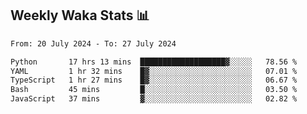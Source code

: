 ## Weekly Waka Stats 📊
<!--START_SECTION:waka-->

```txt
From: 20 July 2024 - To: 27 July 2024

Python       17 hrs 13 mins  ███████████████████▓░░░░░   78.56 %
YAML         1 hr 32 mins    █▓░░░░░░░░░░░░░░░░░░░░░░░   07.01 %
TypeScript   1 hr 27 mins    █▓░░░░░░░░░░░░░░░░░░░░░░░   06.67 %
Bash         45 mins         █░░░░░░░░░░░░░░░░░░░░░░░░   03.50 %
JavaScript   37 mins         ▓░░░░░░░░░░░░░░░░░░░░░░░░   02.82 %
```

<!--END_SECTION:waka-->

<!--

Here are some ideas to get you started:

- 🔭 I’m currently working on (way to add branches committed on)
- 🌱 I’m currently learning Web Frameworks and Machine Learning! (Lisp, JS (react & angular), Python, and __)
- 💬 Ask me about ...
- 📫 How to reach me: 
- 😄 Pronouns: He/Him/His
- ⚡ Fun fact: ...

that-recsys-lab
-->
